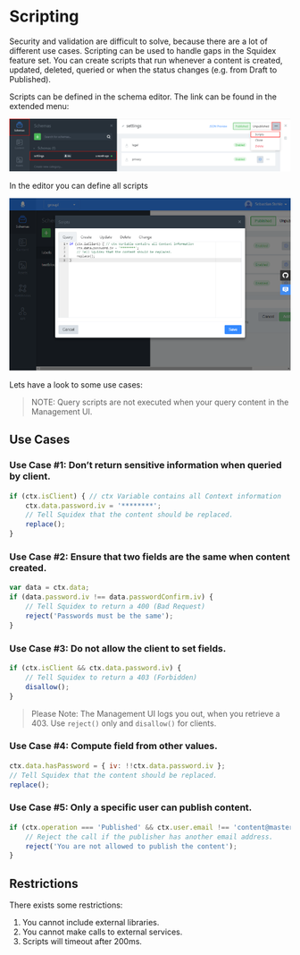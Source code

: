 # Scripting

Security and validation are difficult to solve, because there are a lot of different use cases. Scripting can be used to handle gaps in the Squidex feature set. You can create scripts that run whenever a content is created, updated, deleted, queried or when the status changes \(e.g. from Draft to Published\).

Scripts can be defined in the schema editor. The link can be found in the extended menu:

![Path to Editor](../.gitbook/assets/dialog-to.png)

In the editor you can define all scripts

![Editor](../.gitbook/assets/dialog.png)

Lets have a look to some use cases:

> NOTE: Query scripts are not executed when your query content in the Management UI.

## Use Cases

### Use Case \#1: Don’t return sensitive information when queried by client.

```javascript
if (ctx.isClient) { // ctx Variable contains all Context information
    ctx.data.password.iv = '********';
    // Tell Squidex that the content should be replaced.
    replace(); 
}
```

### Use Case \#2: Ensure that two fields are the same when content created.

```javascript
var data = ctx.data;
if (data.password.iv !== data.passwordConfirm.iv) {
    // Tell Squidex to return a 400 (Bad Request)
    reject('Passwords must be the same');
}
```

### Use Case \#3: Do not allow the client to set fields.

```javascript
if (ctx.isClient && ctx.data.password.iv) {
    // Tell Squidex to return a 403 (Forbidden)
    disallow();
}
```

> Please Note: The Management UI logs you out, when you retrieve a 403. Use `reject()` only and `disallow()` for clients.

### Use Case \#4: Compute field from other values.

```javascript
ctx.data.hasPassword = { iv: !!ctx.data.password.iv };
// Tell Squidex that the content should be replaced.
replace();
```

### Use Case \#5: Only a specific user can publish content.

```javascript
if (ctx.operation === 'Published' && ctx.user.email !== 'content@master.com') {
    // Reject the call if the publisher has another email address.
    reject('You are not allowed to publish the content');
}
```

## Restrictions

There exists some restrictions:

1. You cannot include external libraries.
2. You cannot make calls to external services.
3. Scripts will timeout after 200ms.

